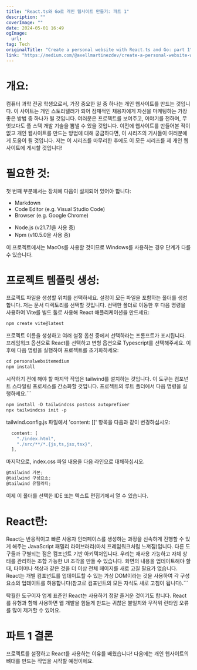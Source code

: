 ```yaml
---
title: "React.ts와 Go로 개인 웹사이트 만들기: 파트 1"
description: ""
coverImage: ""
date: 2024-05-01 16:49
ogImage:
  url:
tag: Tech
originalTitle: "Create a personal website with React.ts and Go: part 1"
link: "https://medium.com/@axellmartinezdev/create-a-personal-website-with-react-ts-and-go-part-1-42a883005c14"
---
```


# 개요:

컴퓨터 과학 전공 학생으로서, 가장 중요한 일 중 하나는 개인 웹사이트를 만드는 것입니다. 이 사이트는 개인 스토리텔러가 되어 잠재적인 채용자에게 자신을 마케팅하는 가장 좋은 방법 중 하나가 될 것입니다. 여러분은 프로젝트를 보여주고, 이야기를 전하며, 무엇보다도 풀 스택 개발 기술을 뽐낼 수 있을 것입니다. 이전에 웹사이트를 만들어본 적이 없고 개인 웹사이트를 만드는 방법에 대해 궁금하다면, 이 시리즈의 기사들이 여러분에게 도움이 될 것입니다. 저는 이 시리즈를 마무리한 후에도 이 모든 시리즈를 제 개인 웹사이트에 게시할 것입니다!

# 필요한 것:

첫 번째 부분에서는 장치에 다음이 설치되어 있어야 합니다:

- Markdown
- Code Editor (e.g. Visual Studio Code)
- Browser (e.g. Google Chrome)

<div class="content-ad"></div>

- Node.js (v21.7.1을 사용 중)
- Npm (v10.5.0을 사용 중)

이 프로젝트에서는 MacOs를 사용할 것이므로 Windows를 사용하는 경우 단계가 다를 수 있습니다.

# 프로젝트 템플릿 생성:

프로젝트 파일을 생성할 위치를 선택하세요. 설정이 모든 파일을 포함하는 폴더를 생성합니다. 저는 문서 디렉토리를 선택할 것입니다. 선택한 폴더로 이동한 후 다음 명령을 사용하여 Vite를 빌드 툴로 사용해 React 애플리케이션을 만드세요:

<div class="content-ad"></div>

```js
npm create vite@latest
```

프로젝트 이름을 생성하고 여러 설정 옵션 중에서 선택하라는 프롬프트가 표시됩니다. 프레임워크 옵션으로 React를 선택하고 변형 옵션으로 Typescript를 선택해주세요. 이후에 다음 명령을 실행하여 프로젝트를 초기화하세요:

```js
cd personalwebsitemedium
npm install
```

시작하기 전에 해야 할 마지막 작업은 tailwind를 설치하는 것입니다. 이 도구는 컴포넌트 스타일링 프로세스를 간소화할 것입니다. 프로젝트의 루트 폴더에서 다음 명령을 실행하세요.```

<div class="content-ad"></div>

```js
npm install -D tailwindcss postcss autoprefixer
npx tailwindcss init -p
```

tailwind.config.js 파일에서 'content: []' 항목을 다음과 같이 변경하십시오:

```js
  content: [
    "./index.html",
    "./src/**/*.{js,ts,jsx,tsx}",
  ],
```

마지막으로, index.css 파일 내용을 다음 라인으로 대체하십시오.

<div class="content-ad"></div>

```js
@tailwind 기본;
@tailwind 구성요소;
@tailwind 유틸리티;
```

이제 이 폴더를 선택한 IDE 또는 텍스트 편집기에서 열 수 있습니다.

# React란:

React는 반응적이고 빠른 사용자 인터페이스를 생성하는 과정을 신속하게 진행할 수 있게 해주는 JavaScript 패밀리 라이브러리(마치 프레임워크처럼 느껴짐)입니다. 다른 도구들과 구별되는 점은 컴포넌트 기반 아키텍처입니다. 우리는 재사용 가능하고 자체 상태를 관리하는 조합 가능한 UI 조각을 만들 수 있습니다. 화면의 내용을 업데이트해야 할 때, 타이머나 색상과 같은 것을 더 이상 전체 페이지를 새로 고칠 필요가 없습니다. React는 개별 컴포넌트를 업데이트할 수 있는 가상 DOM이라는 것을 사용하여 각 구성 요소의 업데이트를 허용합니다(참고로 컴포넌트의 모든 자식도 새로 고침이 됩니다).```

<div class="content-ad"></div>

탁월한 도구이자 업계 표준인 React는 사용하기 정말 즐거운 것이기도 합니다. React를 유형과 함께 사용하면 웹 개발을 힘들게 만드는 귀찮은 불일치와 무작위 런타임 오류를 많이 제거할 수 있어요.

# 파트 1 결론

프로젝트를 설정하고 React를 사용하는 이유를 배웠습니다! 다음에는 개인 웹사이트의 뼈대를 만드는 작업을 시작할 예정이에요.
